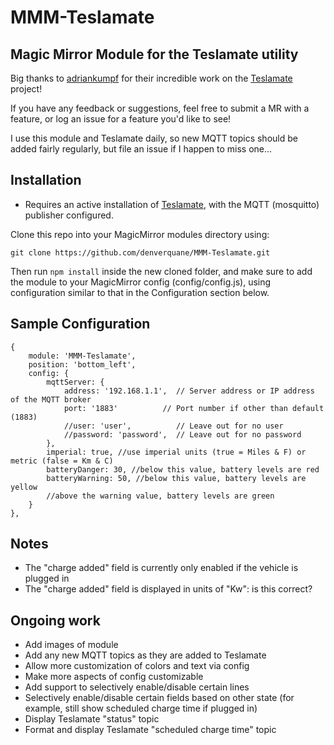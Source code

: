 # MMM-Teslamate
## Magic Mirror Module for the Teslamate utility

Big thanks to [adriankumpf](https://github.com/adriankumpf) for their incredible work on the [Teslamate](https://github.com/adriankumpf/teslamate) project!

If you have any feedback or suggestions, feel free to submit a MR with a feature, or log an issue for a feature you'd like to see!

I use this module and Teslamate daily, so new MQTT topics should be added fairly regularly, but file an issue if I happen to miss one...

## Installation

* Requires an active installation of [Teslamate](https://github.com/adriankumpf/teslamate), with the MQTT (mosquitto) publisher configured.

Clone this repo into your MagicMirror modules directory using:

```git clone https://github.com/denverquane/MMM-Teslamate.git```

Then run `npm install` inside the new cloned folder, and make sure to add the module to your MagicMirror config (config/config.js), using configuration similar to that in the Configuration section below.

## Sample Configuration

```
{
    module: 'MMM-Teslamate',
    position: 'bottom_left',
    config: {
        mqttServer: {
            address: '192.168.1.1',  // Server address or IP address of the MQTT broker
            port: '1883'          // Port number if other than default (1883)
            //user: 'user',          // Leave out for no user
            //password: 'password',  // Leave out for no password
        },
        imperial: true, //use imperial units (true = Miles & F) or metric (false = Km & C)
        batteryDanger: 30, //below this value, battery levels are red
        batteryWarning: 50, //below this value, battery levels are yellow
        //above the warning value, battery levels are green
    }
},
```

## Notes
* The "charge added" field is currently only enabled if the vehicle is plugged in
* The "charge added" field is displayed in units of "Kw": is this correct?

## Ongoing work
* Add images of module
* Add any new MQTT topics as they are added to Teslamate
* Allow more customization of colors and text via config
* Make more aspects of config customizable
* Add support to selectively enable/disable certain lines
* Selectively enable/disable certain fields based on other state (for example, still show scheduled charge time if plugged in)
* Display Teslamate "status" topic
* Format and display Teslamate "scheduled charge time" topic
